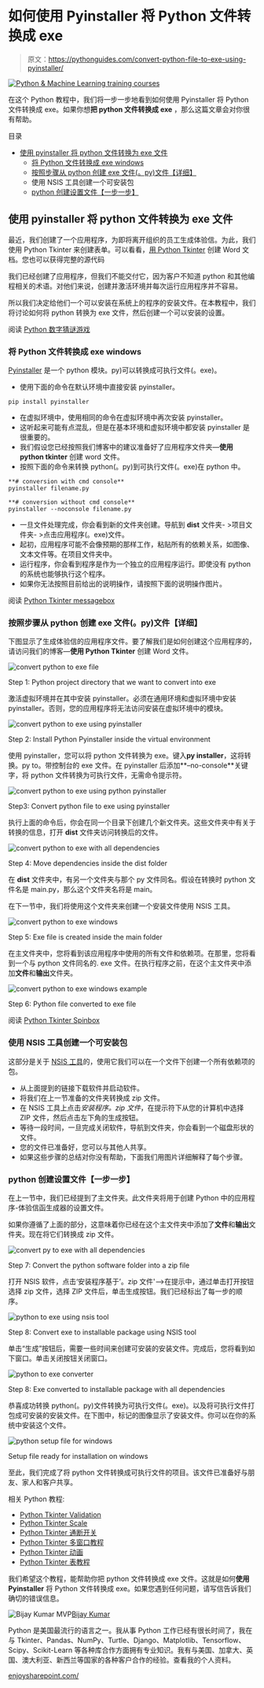# 如何使用 Pyinstaller 将 Python 文件转换成 exe

> 原文：<https://pythonguides.com/convert-python-file-to-exe-using-pyinstaller/>

[![Python & Machine Learning training courses](img/49ec9c6da89a04c9f45bab643f8c765c.png)](https://sharepointsky.teachable.com/p/python-and-machine-learning-training-course)

在这个 Python 教程中，我们将一步一步地看到如何使用 Pyinstaller 将 Python 文件转换成 exe。如果你想**把 python 文件转换成 exe** ，那么这篇文章会对你很有帮助。

目录

[](#)

*   [使用 pyinstaller 将 python 文件转换为 exe 文件](#Convert_python_file_to_exe_using_pyinstaller "Convert python file to exe using pyinstaller")
    *   [将 Python 文件转换成 exe windows](#Convert_Python_file_to_exe_windows "Convert Python file to exe windows")
    *   [按照步骤从 python 创建 exe 文件(。py)文件【详细】](#Follow_the_steps_to_create_exe_file_from_python_py_file_in_detail "Follow the steps to create exe file from python (.py) file [in detail]")
    *   使用 NSIS 工具创建一个可安装包
    *   [python 创建设置文件【一步一步】](#python_create_setup_file_Step_by_Step "python create setup file [Step by Step]")

## 使用 pyinstaller 将 python 文件转换为 exe 文件

最近，我们创建了一个应用程序，为即将离开组织的员工生成体验信。为此，我们使用 Python Tkinter 来创建表单。可以看看，[用 Python Tkinter](https://pythonguides.com/create-word-document-in-python-tkinter/) 创建 Word 文档。您也可以获得完整的源代码

我们已经创建了应用程序，但我们不能交付它，因为客户不知道 python 和其他编程相关的术语。对他们来说，创建并激活环境并每次运行应用程序并不容易。

所以我们决定给他们一个可以安装在系统上的程序的安装文件。在本教程中，我们将讨论如何将 python 转换为 exe 文件，然后创建一个可以安装的设置。

阅读 [Python 数字猜谜游戏](https://pythonguides.com/python-number-guessing-game/)

### 将 Python 文件转换成 exe windows

[Pyinstaller](https://pypi.org/project/pyinstaller/) 是一个 python 模块。py)可以转换成可执行文件(。exe)。

*   使用下面的命令在默认环境中直接安装 pyinstaller。

```
pip install pyinstaller
```

*   在虚拟环境中，使用相同的命令在虚拟环境中再次安装 pyinstaller。
*   这听起来可能有点混乱，但是在基本环境和虚拟环境中都安装 pyinstaller 是很重要的。
*   我们假设您已经按照我们博客中的建议准备好了应用程序文件夹—**使用 python tkinter** 创建 word 文件。
*   按照下面的命令来转换 python(。py)到可执行文件(。exe)在 python 中。

```
**# conversion with cmd console**
pyinstaller filename.py

**# conversion without cmd console**
pyinstaller --noconsole filename.py
```

*   一旦文件处理完成，你会看到新的文件夹创建。导航到 **dist** 文件夹- >项目文件夹- >点击应用程序(。exe)文件。
*   起初，应用程序可能不会像预期的那样工作，粘贴所有的依赖关系，如图像、文本文件等。在项目文件夹中。
*   运行程序，你会看到程序是作为一个独立的应用程序运行。即使没有 python 的系统也能够执行这个程序。
*   如果你无法按照目前给出的说明操作，请按照下面的说明操作图片。

阅读 [Python Tkinter messagebox](https://pythonguides.com/python-tkinter-messagebox/)

### 按照步骤从 python 创建 exe 文件(。py)文件【详细】

下图显示了生成体验信的应用程序文件。要了解我们是如何创建这个应用程序的，请访问我们的博客—**使用 Python Tkinter** 创建 Word 文件。

![convert python to exe file](img/ef92f6b310494472a5d1094b7b498d36.png "convert python to exe file")

Step 1: Python project directory that we want to convert into exe

激活虚拟环境并在其中安装 pyinstaller。必须在通用环境和虚拟环境中安装 pyinstaller。否则，您的应用程序将无法访问安装在虚拟环境中的模块。

![convert python to exe using pyinstaller](img/d4481bca170b17b7d74585032cc73d2c.png "convert python to exe using pyinstaller")

Step 2: Install Python Pyinstaller inside the virtual environment

使用 pyinstaller，您可以将 python 文件转换为 exe。键入**py installer<python-file-name>**，这将转换。py to。带控制台的 exe 文件。在 pyinstaller 后添加**–no-console**关键字，将 python 文件转换为可执行文件，无需命令提示符。

![convert python to exe using python pyinstaller](img/0a0817a9eb6f0fcdfb4c73afa761fceb.png "convert python to exe using python pyinstaller")

Step3: Convert python file to exe using pyinstaller

执行上面的命令后，你会在同一个目录下创建几个新文件夹。这些文件夹中有关于转换的信息，打开 **dist** 文件夹访问转换后的文件。

![convert python to exe with all dependencies](img/818e2aa0574ae6f4dc1ebb62876c832e.png "convert python to exe with all dependencies")

Step 4: Move dependencies inside the dist folder

在 **dist** 文件夹中，有另一个文件夹与那个 py 文件同名。假设在转换时 python 文件名是 main.py，那么这个文件夹名将是 main。

在下一节中，我们将使用这个文件夹来创建一个安装文件使用 NSIS 工具。

![convert python to exe windows](img/4ad0ddd34953db0e3b4aa671c7a5bcdf.png "convert python to exe windows")

Step 5: Exe file is created inside the main folder

在主文件夹中，您将看到该应用程序中使用的所有文件和依赖项。在那里，您将看到一个与 python 文件同名的. exe 文件。在执行程序之前，在这个主文件夹中添加**文件**和**输出**文件夹。

![convert python to exe windows example](img/3de04019b6fa22eced4ca72689a99e50.png "convert python to exe windows")

Step 6: Python file converted to exe file

阅读 [Python Tkinter Spinbox](https://pythonguides.com/python-tkinter-spinbox/)

### 使用 NSIS 工具创建一个可安装包

这部分是关于 [NSIS 工具](https://nsis.sourceforge.io/Download)的，使用它我们可以在一个文件下创建一个所有依赖项的包。

*   从上面提到的链接下载软件并启动软件。
*   将我们在上一节准备的文件夹转换成 zip 文件。
*   在 NSIS 工具上点击*安装程序。zip 文件*，在提示符下从您的计算机中选择 ZIP 文件，然后点击左下角的生成按钮。
*   等待一段时间，一旦完成关闭软件，导航到文件夹，你会看到一个磁盘形状的文件。
*   您的文件已准备好，您可以与其他人共享。
*   如果这些步骤的总结对你没有帮助，下面我们用图片详细解释了每个步骤。

### python 创建设置文件【一步一步】

在上一节中，我们已经提到了主文件夹。此文件夹将用于创建 Python 中的应用程序-体验信函生成器的设置文件。

如果你遵循了上面的部分，这意味着你已经在这个主文件夹中添加了**文件**和**输出**文件夹。现在将它们转换成 zip 文件。

![convert py to exe with all dependencies](img/845c6bb94e06acbbbe7919072a342327.png "convert py to exe with all dependencies")

Step 7: Convert the python software folder into a zip file

打开 NSIS 软件，点击‘安装程序基于’。zip 文件'-->在提示中，通过单击打开按钮选择 zip 文件，选择 ZIP 文件后，单击生成按钮。我们已经标出了每一步的顺序。

![python to exe using nsis tool](img/d7da1734fb67d6b11a7d0f72215f12d3.png "python to exe using nsis tool")

Step 8: Convert exe to installable package using NSIS tool

单击“生成”按钮后，需要一些时间来创建可安装的安装文件。完成后，您将看到如下窗口。单击关闭按钮关闭窗口。

![python to exe converter](img/eb76591e2e2daae759f804893fcd5e87.png "python to exe converter")

Step 8: Exe converted to installable package with all dependencies

恭喜成功转换 python(。py)文件转换为可执行文件(。exe)。以及将可执行文件打包成可安装的安装文件。在下图中，标记的图像显示了安装文件。你可以在你的系统中安装这个文件。

![python setup file for windows](img/feb9fcb4366e7bdee81ea185659ed3bf.png "python setup file for windows")

Setup file ready for installation on windows

至此，我们完成了将 python 文件转换成可执行文件的项目。该文件已准备好与朋友、家人和客户共享。

相关 Python 教程:

*   [Python Tkinter Validation](https://pythonguides.com/python-tkinter-validation/)
*   [Python Tkinter Scale](https://pythonguides.com/python-tkinter-scale/)
*   [Python Tkinter 通断开关](https://pythonguides.com/python-tkinter-on-off-switch/)
*   [Python Tkinter 多窗口教程](https://pythonguides.com/python-tkinter-multiple-windows-tutorial/)
*   [Python Tkinter 动画](https://pythonguides.com/python-tkinter-animation/)
*   [Python Tkinter 表教程](https://pythonguides.com/python-tkinter-table-tutorial/)

我们希望这个教程，能帮助你把 python 文件转换成 exe 文件。这就是如何**使用 Pyinstaller** 将 Python 文件转换成 exe。如果您遇到任何问题，请写信告诉我们确切的错误信息。

![Bijay Kumar MVP](img/9cb1c9117bcc4bbbaba71db8d37d76ef.png "Bijay Kumar MVP")[Bijay Kumar](https://pythonguides.com/author/fewlines4biju/)

Python 是美国最流行的语言之一。我从事 Python 工作已经有很长时间了，我在与 Tkinter、Pandas、NumPy、Turtle、Django、Matplotlib、Tensorflow、Scipy、Scikit-Learn 等各种库合作方面拥有专业知识。我有与美国、加拿大、英国、澳大利亚、新西兰等国家的各种客户合作的经验。查看我的个人资料。

[enjoysharepoint.com/](https://enjoysharepoint.com/)[](https://www.facebook.com/fewlines4biju "Facebook")[](https://www.linkedin.com/in/fewlines4biju/ "Linkedin")[](https://twitter.com/fewlines4biju "Twitter")
